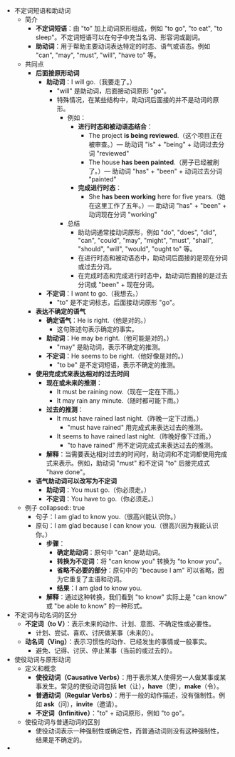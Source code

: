 - 不定词短语和助动词
	- 简介
		- **不定词短语**：由 "to" 加上动词原形组成，例如 "to go", "to eat", "to sleep"。不定词短语可以在句子中充当名词、形容词或副词。
		- **助动词**：用于帮助主要动词表达特定的时态、语气或语态。例如 "can", "may", "must", "will", "have to" 等。
	- 共同点
		- **后面接原形动词**
			- **助动词**：I will go.（我要走了。）
				- "will" 是助动词，后面接动词原形 "go"。
				- 特殊情况，在某些结构中，助动词后面接的并不是动词的原形。
					- 例如：
						- **进行时态和被动语态结合**：
							- The project **is being reviewed**.（这个项目正在被审查。）— 助动词 "is" + "being" + 动词过去分词 "reviewed"
							- The house **has been painted**.（房子已经被刷了。）— 助动词 "has" + "been" + 动词过去分词 "painted"
						- **完成进行时态**：
							- She **has been working** here for five years.（她在这里工作了五年。）— 助动词 "has" + "been" + 动词现在分词 "working"
					- 总结
						- 助动词通常接动词原形，例如 "do", "does", "did", "can", "could", "may", "might", "must", "shall", "should", "will", "would", "ought to" 等。
						- 在进行时态和被动语态中，助动词后面接的是现在分词或过去分词。
						- 在完成时态和完成进行时态中，助动词后面接的是过去分词或 "been" + 现在分词。
			- **不定词**：I want to go.（我想去。）
				- "to" 是不定词标志，后面接动词原形 "go"。
		- **表达不确定的语气**
			- **确定语气**：He is right.（他是对的。）
				- 这句陈述句表示确定的事实。
			- **助动词**：He may be right.（他可能是对的。）
				- "may" 是助动词，表示不确定的推测。
			- **不定词**：He seems to be right.（他好像是对的。）
				- "to be" 是不定词短语，表示不确定的推测。
		- **使用完成式来表达相对的过去时间**
			- **现在或未来的推测**：
				- It must be raining now.（现在一定在下雨。）
				- It may rain any minute.（随时都可能下雨。）
			- **过去的推测**：
				- It must have rained last night.（昨晚一定下过雨。）
					- "must have rained" 用完成式来表达过去的推测。
				- It seems to have rained last night.（昨晚好像下过雨。）
					- "to have rained" 用不定词完成式来表达过去的推测。
			- **解释**：当需要表达相对过去的时间时，助动词和不定词都使用完成式来表示。例如，助动词 "must" 和不定词 "to" 后接完成式 "have done"。
		- **语气助动词可以改写为不定词**
			- **助动词**：You must go.（你必须走。）
			- **不定词**：You have to go.（你必须走。）
	- 例子
	  collapsed:: true
		- 句子：I am glad to know you.（很高兴能认识你。）
		- 原句：I am glad because I can know you.（很高兴因为我能认识你。）
			- **步骤**：
				- **确定助动词**：原句中 "can" 是助动词。
				- **转换为不定词**：将 "can know you" 转换为 "to know you"。
				- **省略不必要的部分**：原句中的 "because I am" 可以省略，因为它重复了主语和动词。
				- **结果**：I am glad to know you.
			- **解释**：通过这种转换，我们看到 "to know" 实际上是 "can know" 或 "be able to know" 的一种形式。
- 不定词与动名词的区分
	- **不定词（to V）**：表示未来的动作、计划、意图、不确定性或必要性。
		- 计划、尝试、喜欢、讨厌做某事（未来的）。
	- **动名词（Ving）**：表示习惯性的动作、已经发生的事情或一般事实。
		- 避免、记得、讨厌、停止某事（当前的或过去的）。
- 使役动词与原形动词
	- 定义和概念
		- **使役动词（Causative Verbs）**：用于表示某人使得另一人做某事或某事发生。常见的使役动词包括 **let**（让），**have**（使），**make**（令）。
		- **普通动词（Regular Verbs）**：用于一般的动作描述，没有强制性。例如 **ask**（问），**invite**（邀请）。
		- **不定词（Infinitive）**："to" + 动词原形，例如 "to go"。
	- 使役动词与普通动词的区别
		- 使役动词表示一种强制性或确定性，而普通动词则没有这种强制性，结果是不确定的。
-